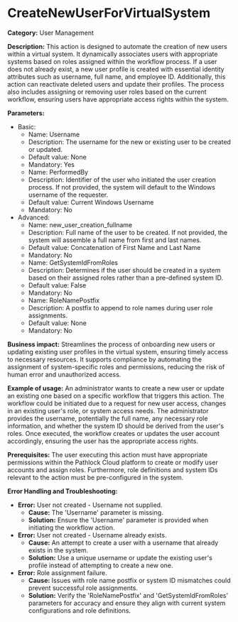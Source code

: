 # CreateNewUserForVirtualSystem

**Category:** User Management

**Description:** This action is designed to automate the creation of new users within a virtual system. It dynamically associates users with appropriate systems based on roles assigned within the workflow process. If a user does not already exist, a new user profile is created with essential identity attributes such as username, full name, and employee ID. Additionally, this action can reactivate deleted users and update their profiles. The process also includes assigning or removing user roles based on the current workflow, ensuring users have appropriate access rights within the system.

**Parameters:**

- Basic:
    - Name: Username
    - Description: The username for the new or existing user to be created or updated.
    - Default value: None
    - Mandatory: Yes
    - Name: PerformedBy
    - Description: Identifier of the user who initiated the user creation process. If not provided, the system will default to the Windows username of the requester.
    - Default value: Current Windows Username
    - Mandatory: No
- Advanced:
    - Name: new_user_creation_fullname
    - Description: Full name of the user to be created. If not provided, the system will assemble a full name from first and last names.
    - Default value: Concatenation of First Name and Last Name
    - Mandatory: No
    - Name: GetSystemIdFromRoles
    - Description: Determines if the user should be created in a system based on their assigned roles rather than a pre-defined system ID.
    - Default value: False
    - Mandatory: No
    - Name: RoleNamePostfix
    - Description: A postfix to append to role names during user role assignments.
    - Default value: None
    - Mandatory: No

**Business impact:** Streamlines the process of onboarding new users or updating existing user profiles in the virtual system, ensuring timely access to necessary resources. It supports compliance by automating the assignment of system-specific roles and permissions, reducing the risk of human error and unauthorized access.

**Example of usage:** An administrator wants to create a new user or update an existing one based on a specific workflow that triggers this action. The workflow could be initiated due to a request for new user access, changes in an existing user's role, or system access needs. The administrator provides the username, potentially the full name, any necessary role information, and whether the system ID should be derived from the user's roles. Once executed, the workflow creates or updates the user account accordingly, ensuring the user has the appropriate access rights.

**Prerequisites:** The user executing this action must have appropriate permissions within the Pathlock Cloud platform to create or modify user accounts and assign roles. Furthermore, role definitions and system IDs relevant to the action must be pre-configured in the system.

**Error Handling and Troubleshooting:**

- **Error:** User not created - Username not supplied.
    - **Cause:** The 'Username' parameter is missing.
    - **Solution:** Ensure the 'Username' parameter is provided when initiating the workflow action.
- **Error:** User not created - Username already exists.
    - **Cause:** An attempt to create a user with a username that already exists in the system.
    - **Solution:** Use a unique username or update the existing user's profile instead of attempting to create a new one.
- **Error:** Role assignment failure.
    - **Cause:** Issues with role name postfix or system ID mismatches could prevent successful role assignments.
    - **Solution:** Verify the 'RoleNamePostfix' and 'GetSystemIdFromRoles' parameters for accuracy and ensure they align with current system configurations and role definitions.